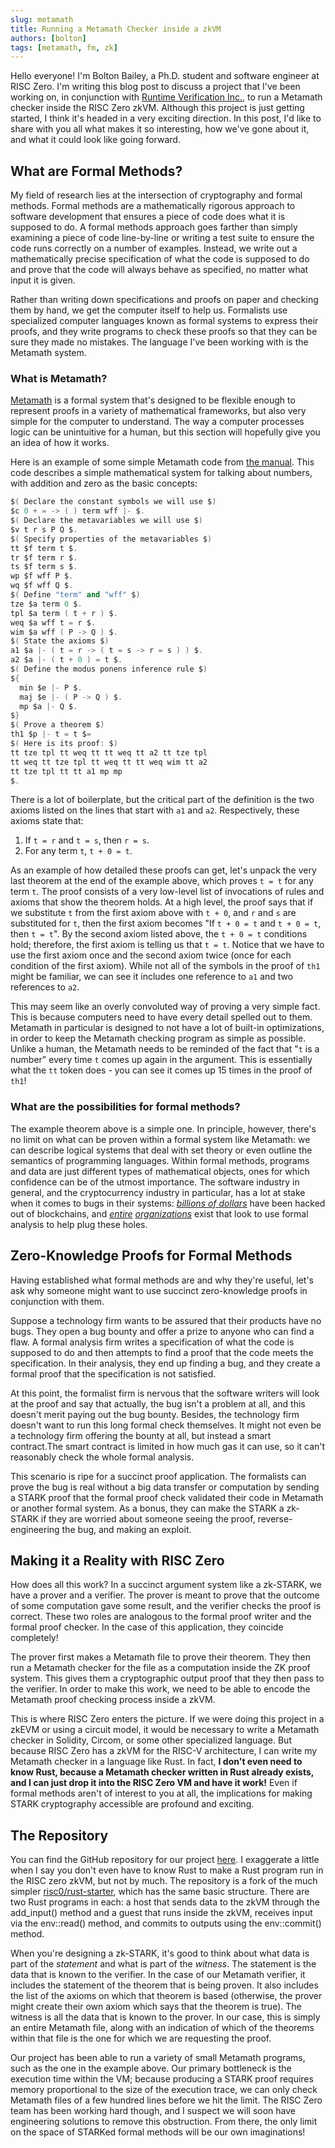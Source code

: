 ```yaml
---
slug: metamath
title: Running a Metamath Checker inside a zkVM
authors: [bolton]
tags: [metamath, fm, zk]
---
```


Hello everyone! I'm Bolton Bailey, a Ph.D. student and software
engineer at RISC Zero. I'm writing this blog post to discuss a project
that I've been working on, in conjunction with 
[Runtime Verification Inc.](https://runtimeverification.com/), to run a 
Metamath checker inside the RISC Zero zkVM. Although this
project is just getting started, I think it's headed in a very exciting
direction. In this post, I'd like to share with you all what makes it
so interesting, how we've gone about it, and what it could look like
going forward.

## What are Formal Methods?

My field of research lies at the intersection of cryptography and formal
methods. Formal methods are a mathematically rigorous approach to
software development that ensures a piece of code does what it is
supposed to do. A formal methods approach goes farther than simply
examining a piece of code line-by-line or writing a test suite to ensure
the code runs correctly on a number of examples. Instead, we write out a
mathematically precise specification of what the code is supposed to do
and prove that the code will always behave as specified, no matter what
input it is given.

Rather than writing down specifications and proofs on paper and checking
them by hand, we get the computer itself to help us. Formalists use
specialized computer languages known as formal systems to express their
proofs, and they write programs to check these proofs so that they can
be sure they made no mistakes. The language I've been working with is
the Metamath system.

### What is Metamath?

[Metamath](https://us.metamath.org/) is a formal system that's
designed to be flexible enough to represent proofs in a variety of
mathematical frameworks, but also very simple for the computer to
understand. The way a computer processes logic can be unintuitive for a
human, but this section will hopefully give you an idea of how it works.

Here is an example of some simple Metamath code from [the
manual](https://us.metamath.org/downloads/metamath.pdf). This code
describes a simple mathematical system for talking about numbers, with
addition and zero as the basic concepts:

```mm
$( Declare the constant symbols we will use $)
$c 0 + = -> ( ) term wff |- $.
$( Declare the metavariables we will use $)
$v t r s P Q $.
$( Specify properties of the metavariables $)
tt $f term t $.
tr $f term r $.
ts $f term s $.
wp $f wff P $.
wq $f wff Q $.
$( Define "term" and "wff" $)
tze $a term 0 $.
tpl $a term ( t + r ) $.
weq $a wff t = r $.
wim $a wff ( P -> Q ) $.
$( State the axioms $)
a1 $a |- ( t = r -> ( t = s -> r = s ) ) $.
a2 $a |- ( t + 0 ) = t $.
$( Define the modus ponens inference rule $)
${
  min $e |- P $.
  maj $e |- ( P -> Q ) $.
  mp $a |- Q $.
$}
$( Prove a theorem $)
th1 $p |- t = t $=
$( Here is its proof: $)
tt tze tpl tt weq tt tt weq tt a2 tt tze tpl
tt weq tt tze tpl tt weq tt tt weq wim tt a2
tt tze tpl tt tt a1 mp mp
$.
```

There is a lot of boilerplate, but the critical part of the definition
is the two axioms listed on the lines that start with `a1` and `a2`. Respectively, these axioms state that:

1. If `t = r` and `t = s`, then `r = s`.
2. For any term `t`, `t + 0 = t`.

As an example of how detailed these proofs can get, let's unpack the
very last theorem at the end of the example above, which proves `t = t`
for any term `t`. The proof consists of a very low-level list of
invocations of rules and axioms that show the theorem holds. At a high
level, the proof says that if we substitute `t` from the first axiom above
with `t + 0`, and `r` and `s` are substituted for `t`, then the first axiom
becomes "If `t + 0 = t` and `t + 0 = t`, then `t = t`". By the second axiom
listed above, the `t + 0 = t` conditions hold; therefore, the first axiom
is telling us that `t = t`. Notice that we have to use the first axiom
once and the second axiom twice (once for each condition of the first
axiom). While not all of the symbols in the proof of `th1` might be
familiar, we can see it includes one reference to `a1` and two references
to `a2`.

This may seem like an overly convoluted way of proving a very simple
fact. This is because computers need to have every detail spelled out to
them. Metamath in particular is designed to not have a lot of built-in
optimizations, in order to keep the Metamath checking program as simple
as possible. Unlike a human, the Metamath needs to be reminded of the
fact that "`t` is a number" every time `t` comes up again in the argument.
This is essentially what the `tt` token does - you can see it comes up 15
times in the proof of `th1`!

### What are the possibilities for formal methods?

The example theorem above is a simple one. In principle, however,
there's no limit on what can be proven within a formal system like
Metamath: we can describe logical systems that deal with set theory or
even outline the semantics of programming languages. Within formal
methods, programs and data are just different types of mathematical
objects, ones for which confidence can be of the utmost importance. The
software industry in general, and the cryptocurrency industry in
particular, has a lot at stake when it comes to bugs in their systems:
[*billions of
dollars*](https://www.nytimes.com/2022/09/28/technology/crypto-hacks-defi.html)
have been hacked out of blockchains, and
[*entire*](https://runtimeverification.com/)
[*organizations*](https://galois.com/) exist that look to use formal
analysis to help plug these holes.

## Zero-Knowledge Proofs for Formal Methods

Having established what formal methods are and why they're useful,
let's ask why someone might want to use succinct zero-knowledge proofs
in conjunction with them.

Suppose a technology firm wants to be assured that their products have
no bugs. They open a bug bounty and offer a prize to anyone who can find
a flaw. A formal analysis firm writes a specification of what the code
is supposed to do and then attempts to find a proof that the code meets
the specification. In their analysis, they end up finding a bug, and
they create a formal proof that the specification is not satisfied.

At this point, the formalist firm is nervous that the software writers
will look at the proof and say that actually, the bug isn't a problem
at all, and this doesn't merit paying out the bug bounty. Besides, the
technology firm doesn't want to run this long formal check themselves.
It might not even be a technology firm offering the bounty at all, but
instead a smart contract.The smart contract is limited in how much gas
it can use, so it can't reasonably check the whole formal analysis.

This scenario is ripe for a succinct proof application. The formalists
can prove the bug is real without a big data transfer or computation by
sending a STARK proof that the formal proof check validated their code
in Metamath or another formal system. As a bonus, they can make the
STARK a zk-STARK if they are worried about someone seeing the proof,
reverse-engineering the bug, and making an exploit.

## Making it a Reality with RISC Zero

How does all this work? In a succinct argument system like a zk-STARK,
we have a prover and a verifier. The prover is meant to prove that the
outcome of some computation gave some result, and the verifier checks
the proof is correct. These two roles are analogous to the formal proof
writer and the formal proof checker. In the case of this application,
they coincide completely!

The prover first makes a Metamath file to prove their theorem. They then
run a Metamath checker for the file as a computation inside the ZK proof
system. This gives them a cryptographic output proof that they then pass
to the verifier. In order to make this work, we need to be able to
encode the Metamath proof checking process inside a zkVM.

This is where RISC Zero enters the picture. If we were doing this
project in a zkEVM or using a circuit model, it would be necessary to
write a Metamath checker in Solidity, Circom, or some other specialized
language. But because RISC Zero has a zkVM for the RISC-V architecture,
I can write my Metamath checker in a language like Rust. In fact, **I
don't even need to know Rust, because a Metamath checker written in
Rust already exists, and I can just drop it into the RISC Zero VM and
have it work!** Even if formal methods aren't of interest to you at
all, the implications for making STARK cryptography accessible are
profound and exciting.

## The Repository

You can find the GitHub repository for our project
[here](https://github.com/BoltonBailey/risc0-metamath). I exaggerate a
little when I say you don't even have to know Rust to make a Rust
program run in the RISC zero zkVM, but not by much. The repository is a
fork of the much simpler
[risc0/rust-starter](https://github.com/risc0/risc0-rust-starter),
which has the same basic structure. There are two Rust programs in each:
a host that sends data to the zkVM through the add_input() method and a
guest that runs inside the zkVM, receives input via the env::read()
method, and commits to outputs using the env::commit() method.

When you're designing a zk-STARK, it's good to think about what data
is part of the *statement* and what is part of the *witness*. The
statement is the data that is known to the verifier. In the case of our
Metamath verifier, it includes the statement of the theorem that is
being proven. It also includes the list of the axioms on which that
theorem is based (otherwise, the prover might create their own axiom
which says that the theorem is true). The witness is all the data that
is known to the prover. In our case, this is simply an entire Metamath
file, along with an indication of which of the theorems within that file
is the one for which we are requesting the proof.

Our project has been able to run a variety of small Metamath programs,
such as the one in the example above. Our primary bottleneck is the
execution time within the VM; because producing a STARK proof requires
memory proportional to the size of the execution trace, we can only
check Metamath files of a few hundred lines before we hit the limit. The
RISC Zero team has been working hard though, and I suspect we will soon
have engineering solutions to remove this obstruction. From there, the
only limit on the space of STARKed formal methods will be our own
imaginations!
